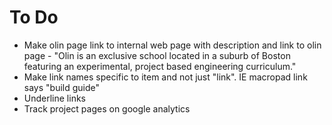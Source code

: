 # To Do
* Make olin page link to internal web page with description and link to olin page - "Olin is an exclusive school located in a suburb of Boston featuring an experimental, project based engineering curriculum."
* Make link names specific to item and not just "link". IE macropad link says "build guide"
* Underline links
* Track project pages on google analytics
